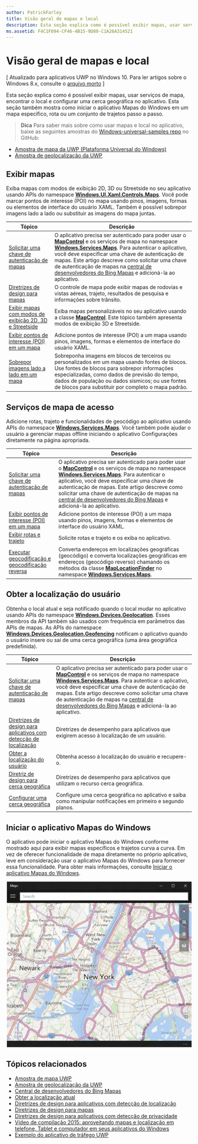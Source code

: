 ```yaml
---
author: PatrickFarley
title: Visão geral de mapas e local
description: Esta seção explica como é possível exibir mapas, usar serviços de mapa, encontrar o local e configurar uma cerca geográfica no aplicativo. Esta seção também mostra como iniciar o aplicativo Mapas do Windows em um mapa específico, rota ou um conjunto de trajetos passo a passo.
ms.assetid: F4C1F094-CF46-4B15-9D80-C1A26A314521
---
```


# Visão geral de mapas e local


\[ Atualizado para aplicativos UWP no Windows 10. Para ler artigos sobre o Windows 8.x, consulte o [arquivo morto](http://go.microsoft.com/fwlink/p/?linkid=619132) \]


Esta seção explica como é possível exibir mapas, usar serviços de mapa, encontrar o local e configurar uma cerca geográfica no aplicativo. Esta seção também mostra como iniciar o aplicativo Mapas do Windows em um mapa específico, rota ou um conjunto de trajetos passo a passo.

> **Dica**  Para saber mais sobre como usar mapas e local no aplicativo, baixe as seguintes amostras do [Windows-universal-samples repo](http://go.microsoft.com/fwlink/p/?LinkId=619979) no GitHub:
-   [Amostra de mapa da UWP (Plataforma Universal do Windows)](http://go.microsoft.com/fwlink/p/?LinkId=619977)
-   [Amostra de geolocalização da UWP](http://go.microsoft.com/fwlink/p/?linkid=533278)

 

## Exibir mapas


Exiba mapas com modos de exibição 2D, 3D ou Streetside no seu aplicativo usando APIs do namespace [**Windows.UI.Xaml.Controls.Maps**](https://msdn.microsoft.com/library/windows/apps/dn610751). Você pode marcar pontos de interesse (POI) no mapa usando pinos, imagens, formas ou elementos de interface do usuário XAML. Também é possível sobrepor imagens lado a lado ou substituir as imagens do mapa juntas.

| Tópico | Descrição |
|-------|-------------|
| [Solicitar uma chave de autenticação de mapas](authentication-key.md) | O aplicativo precisa ser autenticado para poder usar o [**MapControl**](https://msdn.microsoft.com/library/windows/apps/dn637004) e os serviços de mapa no namespace [**Windows.Services.Maps**](https://msdn.microsoft.com/library/windows/apps/dn636979). Para autenticar o aplicativo, você deve especificar uma chave de autenticação de mapas. Este artigo descreve como solicitar uma chave de autenticação de mapas na [central de desenvolvedores do Bing Mapas](https://www.bingmapsportal.com/) e adicioná-la ao aplicativo. |
| [Diretrizes de design para mapas](controls-map.md) | O controle de mapa pode exibir mapas de rodovias e vistas aéreas, trajeto, resultados de pesquisa e informações sobre trânsito. |
| [Exibir mapas com modos de exibição 2D, 3D e Streetside](display-maps.md) | Exiba mapas personalizáveis no seu aplicativo usando a classe [**MapControl**](https://msdn.microsoft.com/library/windows/apps/dn637004). Este tópico também apresenta modos de exibição 3D e Streetside. |
| [Exibir pontos de interesse (POI) em um mapa](display-poi.md) | Adicione pontos de interesse (POI) a um mapa usando pinos, imagens, formas e elementos de interface do usuário XAML. |
| [Sobrepor imagens lado a lado em um mapa](overlay-tiled-images.md) | Sobreponha imagens em blocos de terceiros ou personalizados em um mapa usando fontes de blocos. Use fontes de blocos para sobrepor informações especializadas, como dados de previsão do tempo, dados de população ou dados sísmicos; ou use fontes de blocos para substituir por completo o mapa padrão. |



## Serviços de mapa de acesso

Adicione rotas, trajeto e funcionalidades de geocódigo ao aplicativo usando APIs do namespace [**Windows.Services.Maps**](https://msdn.microsoft.com/library/windows/apps/dn636979). Você também pode ajudar o usuário a gerenciar mapas offline iniciando o aplicativo Configurações diretamente na página apropriada.

| Tópico | Descrição |
|-----------------------------------------------------------|-----------------------------------------------------------------------------------------------------------------------------------------------------------------------------------------------------------------------------------------------------------------------------------------------------------------------------------------------|
| [Solicitar uma chave de autenticação de mapas](authentication-key.md) | O aplicativo precisa ser autenticado para poder usar o [**MapControl**](https://msdn.microsoft.com/library/windows/apps/dn637004) e os serviços de mapa no namespace [**Windows.Services.Maps**](https://msdn.microsoft.com/library/windows/apps/dn636979). Para autenticar o aplicativo, você deve especificar uma chave de autenticação de mapas. Este artigo descreve como solicitar uma chave de autenticação de mapas na [central de desenvolvedores do Bing Mapas](https://www.bingmapsportal.com/) e adicioná-la ao aplicativo. |
| [Exibir pontos de interesse (POI) em um mapa](display-poi.md) | Adicione pontos de interesse (POI) a um mapa usando pinos, imagens, formas e elementos de interface do usuário XAML. |
| [Exibir rotas e trajeto](routes-and-directions.md) | Solicite rotas e trajeto e os exiba no aplicativo. |
| [Executar geocodificação e geocodificação reversa](geocoding.md) | Converta endereços em localizações geográficas (geocódigo) e converta localizações geográficas em endereços (geocódigo reverso) chamando os métodos da classe [**MapLocationFinder**](https://msdn.microsoft.com/library/windows/apps/dn627550) no namespace [**Windows.Services.Maps**](https://msdn.microsoft.com/library/windows/apps/dn636979). |


## Obter a localização do usuário

Obtenha o local atual e seja notificado quando o local mudar no aplicativo usando APIs do namespace [**Windows.Devices.Geolocation**](https://msdn.microsoft.com/library/windows/apps/br225603). Esses membros da API também são usados com frequência em parâmetros das APIs de mapas. As APIs do namespace [**Windows.Devices.Geolocation.Geofencing**](https://msdn.microsoft.com/library/windows/apps/dn263744) notificam o aplicativo quando o usuário insere ou sai de uma cerca geográfica (uma área geográfica predefinida).

| Tópico | Descrição |
|-------------------------------------------------------------------|---------------------------------------------------------------------------------------------------------------------------------------------------------------------------------------------------------------------------------------------------------------------------------------------------------------------------------------------------------------------------------------------------------------------------------------------------------------------------------------|
| [Solicitar uma chave de autenticação de mapas](authentication-key.md) | O aplicativo precisa ser autenticado para poder usar o [**MapControl**](https://msdn.microsoft.com/library/windows/apps/dn637004) e os serviços de mapa no namespace [**Windows.Services.Maps**](https://msdn.microsoft.com/library/windows/apps/dn636979). Para autenticar o aplicativo, você deve especificar uma chave de autenticação de mapas. Este artigo descreve como solicitar uma chave de autenticação de mapas na [central de desenvolvedores do Bing Mapas](https://www.bingmapsportal.com/) e adicioná-la ao aplicativo. |
| [Diretrizes de design para aplicativos com detecção de localização](guidelines-and-checklist-for-detecting-location.md) | Diretrizes de desempenho para aplicativos que exigirem acesso à localização de um usuário. |
| [Obter a localização do usuário](get-location.md) | Obtenha acesso à localização do usuário e recupere-o. |
| [Diretriz de design para cerca geográfica](guidelines-for-geofencing.md) | Diretrizes de desempenho para aplicativos que utilizam o recurso cerca geográfica. |
| [Configurar uma cerca geográfica](set-up-a-geofence.md) | Configure uma cerca geográfica no aplicativo e saiba como manipular notificações em primeiro e segundo planos. |

## Iniciar o aplicativo Mapas do Windows

O aplicativo pode iniciar o aplicativo Mapas do Windows conforme mostrado aqui para exibir mapas específicos e trajetos curva a curva. Em vez de oferecer funcionalidade de mapa diretamente no próprio aplicativo, leve em consideração usar o aplicativo Mapas do Windows para fornecer essa funcionalidade. Para obter mais informações, consulte [Iniciar o aplicativo Mapas do Windows](https://msdn.microsoft.com/library/windows/apps/mt228341).

![um exemplo do aplicativo Mapas do Windows.](images/mapnyc.png)

## Tópicos relacionados

* [Amostra de mapa UWP](http://go.microsoft.com/fwlink/p/?LinkId=619977)
* [Amostra de geolocalização da UWP](http://go.microsoft.com/fwlink/p/?linkid=533278)
* [Central de desenvolvedores do Bing Mapas](https://www.bingmapsportal.com/)
* [Obter a localização atual](get-location.md)
* [Diretrizes de design para aplicativos com detecção de localização](guidelines-and-checklist-for-detecting-location.md)
* [Diretrizes de design para mapas](controls-map.md)
* [Diretrizes de design para aplicativos com detecção de privacidade](https://msdn.microsoft.com/library/windows/apps/hh768223)
* [Vídeo de compilação 2015: aproveitando mapas e localização em telefone, Tablet e computador em seus aplicativos do Windows](https://channel9.msdn.com/Events/Build/2015/2-757)
* [Exemplo do aplicativo de tráfego UWP](http://go.microsoft.com/fwlink/p/?LinkId=619982)





<!--HONumber=May16_HO2-->


